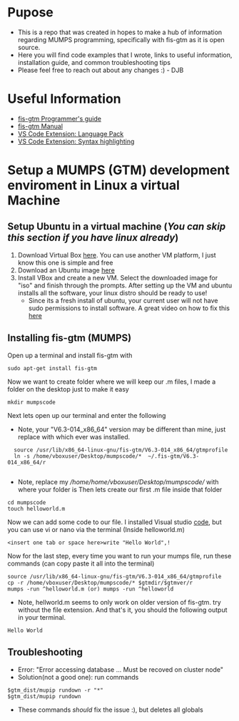 # Pupose
- This is a repo that was created in hopes to make a hub of information regarding MUMPS programming, specifically with fis-gtm as it is open source.
- Here you will find code examples that I wrote, links to useful information, installation guide, and common troubleshooting tips
- Please feel free to reach out about any changes :) - DJB

# Useful Information
- [fis-gtm Programmer's guide](http://tinco.pair.com/bhaskar/gtm/doc/books/pg/UNIX_manual/index.html)
- [fis-gtm Manual](http://www.mumps.cz/gtm/books/pg/UNIX_manual/webhelp/content/preface.html)
- [VS Code Extension: Language Pack](https://marketplace.visualstudio.com/items?itemName=jewuma.mumps-debug)
- [VS Code Extension: Syntax highlighting](https://marketplace.visualstudio.com/items?itemName=dsilin.mumps)
# Setup a MUMPS (GTM) development enviroment in Linux a virtual Machine

## Setup Ubuntu in a virtual machine (*You can skip this section if you have linux already*)
1. Download Virtual Box [here](https://www.virtualbox.org/wiki/Downloads). You can use another VM platform, I just know this one is simple and free
2. Download an Ubuntu image [here](https://ubuntu.com/download/desktop)
3. Install VBox and create a new VM. Select the downloaded image for "iso" and finish through the prompts.
   After setting up the VM and ubuntu installs all the software, your linux distro should be ready to use!
   - Since its a fresh install of ubuntu, your current user will not have sudo permissions to install software. A great video on how to fix this [here](https://www.youtube.com/watch?v=WBgkuGQkwzk)
   
## Installing fis-gtm (MUMPS)
  Open up a terminal and install fis-gtm with 
   ```
   sudo apt-get install fis-gtm
   ```
  Now we want to create folder where we will keep our .m files, I made a folder on the desktop just to make it easy
   ```
   mkdir mumpscode
   ```
   Next lets open up our terminal and enter the following
   - Note, your "V6.3-014_x86_64" version may be different than mine, just replace with which ever was installed.
   ```
     source /usr/lib/x86_64-linux-gnu/fis-gtm/V6.3-014_x86_64/gtmprofile
     ln -s /home/vboxuser/Desktop/mumpscode/*  ~/.fis-gtm/V6.3-014_x86_64/r
     
  ```
   - Note, replace my */home/home/vboxuser/Desktop/mumpscode/* with where your folder is
   Then lets create our first .m file inside that folder
   ```
   cd mumpscode
   touch helloworld.m
   ```
   Now we can add some code to our file. I installed Visual studio [code](https://code.visualstudio.com/download), but you can use vi or nano via the terminal
   (Inside helloworld.m)
   ```
   <insert one tab or space here>write "Hello World",!
   ```
  Now for the last step, every time you want to run your mumps file, run these commands (can copy paste it all into the terminal)
  ```
  source /usr/lib/x86_64-linux-gnu/fis-gtm/V6.3-014_x86_64/gtmprofile
  cp -r /home/vboxuser/Desktop/mumpscode/* $gtmdir/$gtmver/r
  mumps -run ^helloworld.m (or) mumps -run ^helloworld
  ```
  - Note, hellworld.m seems to only work on older version of fis-gtm. try without the file extension.
  And that's it, you should the following output in your terminal.
  ```
  Hello World
  ```
  
## Troubleshooting
  - Error: "Error accessing database ... Must be recoved on cluster node"
  - Solution(not a good one): run commands
  ```
  $gtm_dist/mupip rundown -r "*"
  $gtm_dist/mupip rundown
  ```
  - These commands *should* fix the issue :), but deletes all globals
